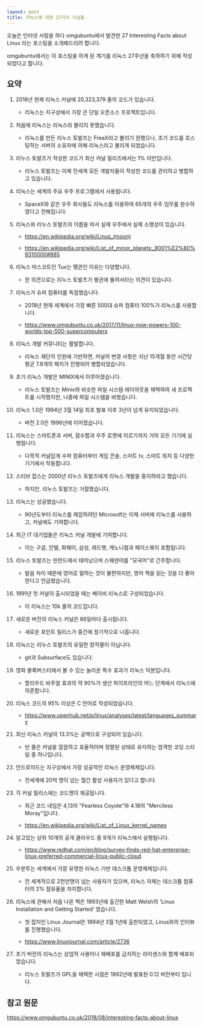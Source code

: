 ```yaml
---
layout: post
title: 리눅스에 대한 27가지 사실들
---
```


오늘은 인터넷 서핑을 하다 omgubuntu에서 발견한 27 Interesting Facts about Linux 라는 포스팅을 소개해드리려 합니다.

omgubuntu에서는 이 포스팅을 하게 된 계기를 리눅스 27주년을 축하하기 위해 작성되었다고 합니다.



## 요약

1. 2018년 현재 리눅스 커널에 20,323,379 줄의 코드가 있습니다.

    * 리눅스는 지구상에서 가장 큰 단일 오픈소스 프로젝트입니다.

2. 처음에 리눅스는 리눅스라 불리지 못했습니다.

    * 리눅스를 만든 리누스 토발즈는 FreaX라고 불리기 원했으나, 초기 코드를 호스팅하는 서버의 소유자에 의해 리눅스라고 불리게 되었습니다.

3. 리누스 토발즈가 작성한 코드가 최신 커널 릴리즈에서는 1% 미만입니다.

    * 리누스 토발즈는 이제 전세계 모든 개발자들이 작성한 코드를 관리하고 병합하고 있습니다.

4. 리눅스는 세계의 주요 우주 프로그램에서 사용됩니다.

    * SpaceX와 같은 우주 회사들도 리눅스를 이용하여 65개의 우주 임무를 완수하였다고 전해집니다.

5. 리눅스와 리누스 토발즈의 이름을 따서 실제 우주에서 실제 소행성이 있습니다.

    * https://en.wikipedia.org/wiki/Linus_(moon)

    * https://en.wikipedia.org/wiki/List_of_minor_planets:_9001%E2%80%9310000#885

6. 리눅스 마스코트인 Tux는 펭귄인 이유는 다양합니다.

    * 한 의견으로는 리누스 토발츠가 팽귄에 물려서라는 의견이 있습니다.

7. 리눅스가 슈퍼 컴퓨터를 독점했습니다.

    * 2018년 현재 세계에서 가장 빠른 500대 슈퍼 컴퓨터 100%가 리눅스를 사용합니다. 

    * https://www.omgubuntu.co.uk/2017/11/linux-now-powers-100-worlds-top-500-supercomputers

8. 리눅스 개발 커뮤니티는 활발합니다.

    * 리눅스 재단의 인원에 기반하면, 커널의 변경 사항은 지난 15개월 동안 시간당 평균 7.8개의 패치가 진행되어 병합되었습니다.

9. 초기 리눅스 개발은 MINIX에서 이루어졌습니다.

    * 리누스 토발즈는 Minix와 비슷한 파일 시스템 레이아웃을 채택하여 새 프로젝트를 시작했지만, 나중에 파일 시스템을 바꿨습니다.

10. 리눅스 1.0은 1994년 3월 14일 최초 발표 이후 3년이 넘게 유지되었습니다.

    * 버전 2.0은 1996년에 이어졌습니다.

11. 리눅스는 스마트폰과 서버, 잠수함과 우주 로켓에 이르기까지 거의 모든 기기에 실행됩니다.

    * 다목적 커널답게 수퍼 컴퓨터부터 게임 콘솔, 스마트 tv, 스마트 워치 등 다양한 기기에서 작동합니다.

12. 스티브 잡스는 2000년 리누스 토발즈에게 리눅스 개발을 중지하라고 했습니다.

    * 하지만, 리누스 토발즈는 거절했습니다.

13. 리눅스는 성공했습니다.

    * 90년도부터 리눅스를 제압하려던 Microsoft는 이제 서버에 리눅스를 사용하고, 커널에도 기여합니다.

14. 최근 IT 대기업들은 리눅스 커널 개발에 기여합니다.

    * 이는 구글, 인텔, 화웨이, 삼성, 레드햇, 캐노니컬과 페이스북이 포함됩니다.

15. 리누스 토발즈는 핀란드에서 태어났으며 스웨덴어를 "모국어"로 간주합니다.

    * 발음 차이 때문에 영어로 말하는 것이 불편하지만, 영어 책을 읽는 것을 더 좋아한다고 언급했습니다.

16. 1991년 첫 커널이 출시되었을 때는 베이비 리눅스로 구성되었습니다.

    * 이 리눅스는 10k 줄의 코드입니다.

17. 새로운 버전의 리눅스 커널은 66일마다 출시됩니다.

    * 새로운 포인트 릴리스가 중간에 정기적으로 나옵니다.

18. 리눅스는 리누스 토발즈의 유일한 창작물이 아닙니다.

    * git과 Subsurface도 있습니다.

19. 영화 블록버스터에서 볼 수 있는 놀라운 특수 효과가 리눅스 덕분입니다.

    * 할리우드 비주얼 효과의 약 90%가 생산 파이프라인의 어느 단계에서 리눅스에 의존합니다.

20. 리눅스 코드의 95% 이상은 C 언어로 작성되었습니다.

    * https://www.openhub.net/p/linux/analyses/latest/languages_summary

21. 최신 리눅스 커널의 13.3%는 공백으로 구성되어 있습니다.

    * 빈 줄은 커널을 깔끔하고 효율적이며 정렬된 상태로 유지하는 엄격한 코딩 스타일 중 하나입니다.

22. 안드로이드는 지구상에서 가장 성공적인 리눅스 운영체제입니다.

    * 전세계에 20억 명이 넘는 월간 활성 사용자가 있다고 합니다.

23. 각 커널 릴리스에는 코드명이 제공됩니다. 

    * 최근 코드 네임은 4,13의  "Fearless Coyote"와 4.18의 "Merciless Moray"입니다.

    * https://en.wikipedia.org/wiki/List_of_Linux_kernel_names

24. 알고있는 상위 10개의 공개 클라우드 중 9개가 리눅스에서 실행됩니다.

    * https://www.redhat.com/en/blog/survey-finds-red-hat-enterprise-linux-preferred-commercial-linux-public-cloud

25. 우분투는 세계에서 가장 유명한 리눅스 기반 데스크톱 운영체제입니다.

    * 전 세계적으로 2천만명이 넘는 사용자가 있으며, 리눅스 자체는 데스크톱 컴퓨터의 2% 점유율을 차지합니다.

26. 리눅스에 관해서 처음 나온 책은 1993년에 출간한 Matt Welsh의 'Linux Installation and Getting Started' 였습니다. 

    * 첫 잡지인 Linux Journal은 1994년 3월 1년에 출판되었고, Linus와의 인터뷰를 진행했습니다.

    * https://www.linuxjournal.com/article/2736

27. 초기 버전의 리눅스는 상업적 사용이나 재배포를 금지하는 라이센스와 함께 배포되었습니다. 

    * 리누스 토발즈가 GPL을 채택한 시점은 1992년에 발표된 0.12 버전부터 입니다.

## 참고 원문

https://www.omgubuntu.co.uk/2018/08/interesting-facts-about-linux